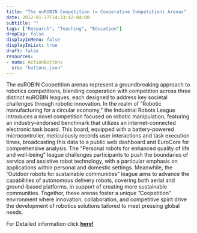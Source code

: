 ```yaml
---
title: "The euROBIN Coopetition (= Cooperative Competition) Arenas"
date: 2012-01-27T14:33:42-04:00
subtitle: ""
tags: ["Research", "Teaching", "Education"]
dropCap: false
displayInMenu: false
displayInList: true
draft: false
resources:
- name: ActionButtons
  src: "buttons.json"
---
```


The euROBIN Coopetition arenas represent a groundbreaking approach to robotics competitions, blending cooperation with competition across three distinct euROBIN leagues, each designed to address key societal challenges through robotic innovation.
In the realm of ”Robotic manufacturing for a circular economy,” the Industrial Robots League introduces a novel competition focused on robotic manipulation, featuring an industry-endorsed benchmark that utilizes an internet-connected electronic task board.
This board, equipped with a battery-powered microcontroller, meticulously records user interactions and task execution times, broadcasting this data to a public web dashboard and EuroCore for comprehensive analysis.
The ”Personal robots for enhanced quality of life and well-being” league challenges participants to push the boundaries of service and assistive robot technology, with a particular emphasis on applications within personal and domestic settings.
Meanwhile, the ”Outdoor robots for sustainable communities” league aims to advance the capabilities of autonomous delivery robots, covering both aerial and ground-based platforms, in support of creating more sustainable communities.
Together, these arenas foster a unique ”Coopetition” environment where innovation, collaboration, and competitive spirit drive the development of robotics solutions tailored to meet pressing global needs.

<div class="hidde-after-preview">
  For Detailed information click
  <a class="btn btn-success" target="_blank" href="the-eurobin-coopetition-cooperative-competition-arenas"><b>here!</b></a>
</div>

<!--more-->

<!-- <div class="main-well-flex-container" style="margin:20px;align-items: center;">

  <div style="flex:30%;">
      <img src="profile_picture.png" style="clip-path: circle(35%);">
  </div>

  <div style="flex:70%;">
    <h3>Replace with Name</h3>
    Tel:     +49 XXXXXXXXXX <br>
    Fax:     +49 XXXXXXXXXX <br>
    Mail:    <a href="mailto:XXXXXXX@cs.uni-bremen.de">XXXXXX@cs.uni-bremen.de</a> <br>
    <a style="color:red" href="https://ai.uni-bremen.de/team/XXXXXXXXX">
      <span style="font-size: 15px;">Profile</span>
    </a>
  </div>

</div> -->

